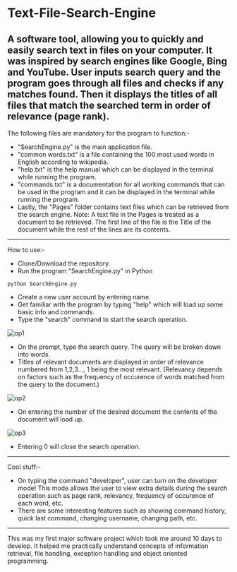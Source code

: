 # Text-File-Search-Engine
A software tool, allowing you to quickly and easily search text in files on your computer. It was inspired by search engines like Google, Bing and YouTube. User inputs search query and the program goes through all files and checks if any matches found. Then it displays the titles of all files that match the searched term in order of relevance (page rank). 
--------------------------------------------------
The following files are mandatory for the program to function:-
- "SearchEngine.py" is the main application file.  
- "common words.txt" is a file containing the 100 most used words in English according to wikipedia.
- "help.txt" is the help manual which can be displayed in the terminal while running the program.
- "commands.txt" is a documentation for all working commands that can be used in the program and it can be displayed in the terminal while running the program.
- Lastly, the "Pages" folder contains text files which can be retrieved from the search engine.
Note: A text file in the Pages is treated as a document to be retrieved. The first line of the file is the Title of the document while the rest of the lines are its contents.
--------------------------------------------------
How to use:-
- Clone/Download the repository.
- Run the program "SearchEngine.py" in Python
```
python SearchEngine.py
```
- Create a new user account by entering name.
- Get familiar with the program by typing "help" which will load up some basic info and commands.
- Type the "search" command to start the search operation.

![op1](https://user-images.githubusercontent.com/55421311/189700482-31932232-14f6-4e32-b076-5d080717daf0.png)

- On the prompt, type the search query. The query will be broken down into words.
- Titles of relevant documents are displayed in order of relevance numbered from 1,2,3..., 1 being the most relevant. (Relevancy depends on factors such as the frequency of occurence of words matched from the query to the document.)

![op2](https://user-images.githubusercontent.com/55421311/189700511-274a8160-0803-4865-b1ef-0289371b3138.png)

- On entering the number of the desired document the contents of the document will load up. 

![op3](https://user-images.githubusercontent.com/55421311/189699908-6eacff3b-b805-4526-94d9-1078d32031a2.png)

- Entering 0 will close the search operation.
--------------------------------------------------
Cool stuff:-
- On typing the command "developer", user can turn on the developer mode! This mode allows the user to view extra details during the search operation such as page rank, relevancy, frequency of occurence of each word, etc.
- There are some interesting features such as showing command history, quick last command, changing username, changing path, etc.
--------------------------------------------------
This was my first major software project which took me around 10 days to develop. It helped me practically understand concepts of information retrieval, file handling, exception handling and object oriented programming.
